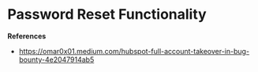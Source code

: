 # Password Reset Functionality

**References**
- https://omar0x01.medium.com/hubspot-full-account-takeover-in-bug-bounty-4e2047914ab5
